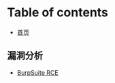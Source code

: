 # Table of contents

* [首页](README.md)

## 漏洞分析 <a id="vuln-analysis"></a>

* [BurpSuite RCE](vuln-analysis/untitled.md)

